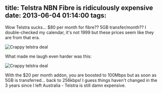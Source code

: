 title: Telstra NBN Fibre is ridiculously expensive
date: 2013-06-04 01:14:00
tags:
---
Wow Telstra sucks... $80 per month for fibre?? 5GB transfer/month?? I double-checked my calendar, it's not 1999 but these prices seem like they are from that era. <!-- more -->

![Crappy telstra deal](crappytelstra.png)

What made me laugh even harder was this:

![Crappy telstra deal](crappytelstra2.png)

With the $20 per month addon, you are boosted to 100Mbps but as soon as 5GB is transferred... back to 256kbps! I guess things haven't changed in the 3 years since I left Australia - Telstra is still damn expensive.
